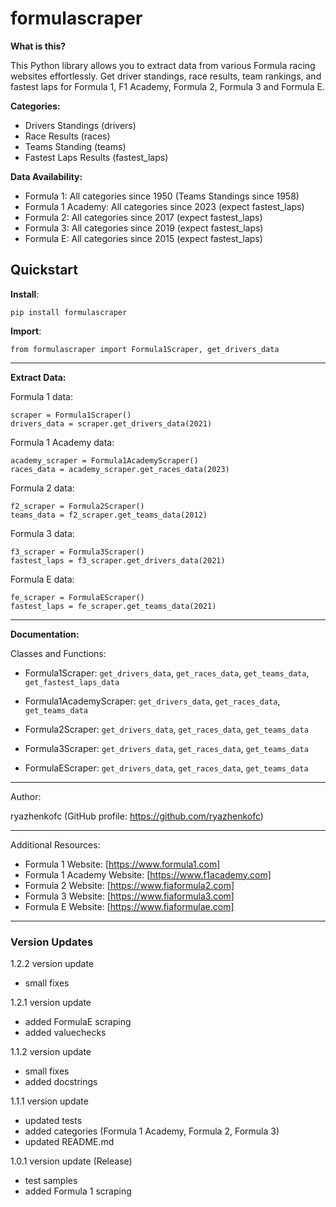 # formulascraper #

**What is this?**

This Python library allows you to extract data from various Formula racing websites effortlessly. Get driver standings, race results, team rankings, and fastest laps for Formula 1, F1 Academy, Formula 2, Formula 3 and Formula E.

**Categories:**

- Drivers Standings (drivers)
- Race Results (races)
- Teams Standing (teams)
- Fastest Laps Results (fastest_laps)


**Data Availability:**

- Formula 1: All categories since 1950 (Teams Standings since 1958)
- Formula 1 Academy: All categories since 2023 (expect fastest_laps)
- Formula 2: All categories since 2017 (expect fastest_laps)
- Formula 3: All categories since 2019 (expect fastest_laps)
- Formula E: All categories since 2015 (expect fastest_laps)

## Quickstart ##

**Install**:

	pip install formulascraper

**Import**:

	from formulascraper import Formula1Scraper, get_drivers_data

----------

**Extract Data:**

 Formula 1 data:

	scraper = Formula1Scraper()
	drivers_data = scraper.get_drivers_data(2021)

 Formula 1 Academy data:

	academy_scraper = Formula1AcademyScraper()
	races_data = academy_scraper.get_races_data(2023)

 Formula 2 data:

	f2_scraper = Formula2Scraper()
	teams_data = f2_scraper.get_teams_data(2012)

 Formula 3 data:

	f3_scraper = Formula3Scraper()
	fastest_laps = f3_scraper.get_drivers_data(2021)

 Formula E data:

	fe_scraper = FormulaEScraper()
	fastest_laps = fe_scraper.get_teams_data(2021)

----------

**Documentation:**

Classes and Functions:

- Formula1Scraper: `get_drivers_data`, `get_races_data`, `get_teams_data`, `get_fastest_laps_data`

- Formula1AcademyScraper: `get_drivers_data`, `get_races_data`, `get_teams_data`

- Formula2Scraper: `get_drivers_data`, `get_races_data`, `get_teams_data`

- Formula3Scraper: `get_drivers_data`, `get_races_data`, `get_teams_data`

- FormulaEScraper: `get_drivers_data`, `get_races_data`, `get_teams_data`


----------

Author:

ryazhenkofc (GitHub profile: https://github.com/ryazhenkofc)

----------

Additional Resources:

-   Formula 1 Website: [https://www.formula1.com]
-   Formula 1 Academy Website: [https://www.f1academy.com]
-   Formula 2 Website: [https://www.fiaformula2.com]
-   Formula 3 Website: [https://www.fiaformula3.com]
-   Formula E Website: [https://www.fiaformulae.com]

----------
### Version Updates

1.2.2 version update

- small fixes

1.2.1 version update

- added FormulaE scraping
- added valuechecks

1.1.2 version update

- small fixes
- added docstrings

1.1.1 version update

- updated tests
- added categories (Formula 1 Academy, Formula 2, Formula 3)
- updated README.md

1.0.1 version update (Release)

- test samples
- added Formula 1 scraping


